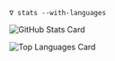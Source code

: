 ```
∇ stats --with-languages
```

![GitHub Stats Card](https://github-readme-stats.vercel.app/api?username=MikuroXina&theme=nightowl&show_icons=true)

![Top Languages Card](https://github-readme-stats.vercel.app/api/top-langs/?username=MikuroXina&theme=nightowl&show_icons=true)
